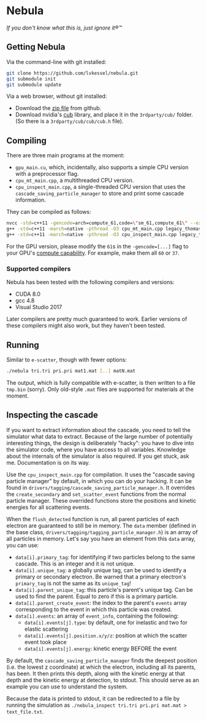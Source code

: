 # Nebula
*If you don't know what this is, just ignore it®™*

## Getting Nebula
Via the command-line with git installed:
```sh
git clone https://github.com/lvkessel/nebula.git
git submodule init
git submodule update
```

Via a web browser, without git installed:
* Download the [zip file](https://github.com/lvkessel/nebula/archive/master.zip) from github.
* Download nvidia's [cub](https://nvlabs.github.io/cub/download_cub.html) library, and place it in the `3rdparty/cub/` folder. (So there is a `3rdparty/cub/cub/cub.h` file).

## Compiling
There are three main programs at the moment:
* `gpu_main.cu`, which, incidentally, also supports a simple CPU version with a preprocessor flag.
* `cpu_mt_main.cpp`, a multithreaded CPU version.
* `cpu_inspect_main.cpp`, a single-threaded CPU version that uses the `cascade_saving_particle_manager` to store and print some cascade information.

They can be compiled as follows:
```sh
nvcc -std=c++11 -gencode=arch=compute_61,code=\"sm_61,compute_61\" --expt-relaxed-constexpr -O3 gpu_main.cu legacy_thomas/*.cc -o nebula
g++ -std=c++11 -march=native -pthread -O3 cpu_mt_main.cpp legacy_thomas/*.cc -o nebula_cpu
g++ -std=c++11 -march=native -pthread -O3 cpu_inspect_main.cpp legacy_thomas/*.cc -o nebula_inspect
```

For the GPU version, please modify the `61`s in the `-gencode=[...]` flag to your GPU's [compute capability](https://en.wikipedia.org/wiki/CUDA#GPUs_supported). For example, make them all `60` or `37`.

### Supported compilers
Nebula has been tested with the following compilers and versions:
* CUDA 8.0
* gcc 4.8
* Visual Studio 2017

Later compilers are pretty much guaranteed to work. Earlier versions of these compilers might also work, but they haven't been tested.

## Running
Similar to `e-scatter`, though with fewer options:
```sh
./nebula tri.tri pri.pri mat1.mat [..] matN.mat
```
The output, which is fully compatible with e-scatter, is then written to a file `tmp.bin` (sorry). Only old-style `.mat` files are supported for materials at the moment.

## Inspecting the cascade
If you want to extract information about the cascade, you need to tell the simulator what data to extract. Because of the large number of potentially interesting things, the design is deliberately "hacky": you have to dive into the simulator code, where you have access to all variables. Knowledge about the internals of the simulator is also required. If you get stuck, ask me. Documentation is on its way.

Use the `cpu_inspect_main.cpp` for compilation. It uses the "cascade saving particle manager" by default, in which you can do your hacking. It can be found in `drivers/tagging/cascade_saving_particle_manager.h`. It overrides the `create_secondary` and `set_scatter_event` functions from the normal particle manager. These overrided functions store the positions and kinetic energies for all scattering events.

When the `flush_detected` function is run, all parent particles of each electron are guaranteed to still be in memory. The `data` member (defined in the base class, `drivers/tagging/tagging_particle_manager.h`) is an array of all particles in memory. Let's say you have an element from this `data` array, you can use:
* `data[i].primary_tag`: for identifying if two particles belong to the same cascade. This is an integer and it is not unique.
* `data[i].unique_tag`: a globally unique tag, can be used to identify a primary or secondary electron. Be warned that a primary electron's `primary_tag` is not the same as its `unique_tag`!
* `data[i].parent_unique_tag`: this particle's parent's unique tag. Can be used to find the parent. Equal to zero if this is a primary particle.
* `data[i].parent_create_event`: the index to the parent's `events` array corresponding to the event in which this particle was created.
* `data[i].events`: an array of `event_info`, containing the following:
  * `data[i].events[j].type`: by default, one for inelastic and two for elastic scattering
  * `data[i].events[j].position.x/y/z`: position at which the scatter event took place
  * `data[i].events[j].energy`: kinetic energy BEFORE the event

By default, the `cascade_saving_particle_manager` finds the deepest position (i.e. the lowest z coordinate) at which the electron, including all its parents, has been. It then prints this depth, along with the kinetic energy at that depth and the kinetic energy at detection, to stdout. This should serve as an example you can use to understand the system.

Because the data is printed to stdout, it can be redirected to a file by running the simulation as `./nebula_inspect tri.tri pri.pri mat.mat > text_file.txt`.
